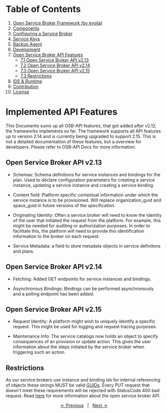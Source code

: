# Table of Contents

1. [Open Service Broker Framework (by evoila)](../README.md)
2. [Components](components.md)
3. [Configuring a Service Broker](configure-service-broker.md)
4. [Service Keys](service-keys.md)
5. [Backup Agent](backup-agent.md)
6. [Development](development.md)
7. [Open Service Broker API Features](osb-api-features.md)
    * [7.1 Open Service Broker API v2.13](#open-service-broker-api-v2.13)
    * [7.2 Open Service Broker API v2.14](#open-service-broker-api-v2.14)
    * [7.3 Open Service Broker API v2.15](#open-service-broker-api-v2.15)
    * [7.3 Restrictions](#Restrictions)
8. [IDE & Runtime](ide-runtime.md)
9. [Contribution](contribution.md)
10. [License](license.md)

# Implemented API Features

This Documents sums up all OSB-API features, that got added after v2.12, the frameworks implements so far. The framework supports all API features up to version 2.14 and is currently being upgraded to support 2.15. This is not a detailed documentation of these features, but a overview for developers. Please refer to OSB-API Docs for more information.

## Open Service Broker API v2.13

- Schemas: Schema definitions for service instances and bindings for the plan. Used to declare configuration parameters for creating a service instance, updating a service instance and creating a service binding.

- Context field: Platform specific contextual information under which the service instance is to be provisioned. Will replace organization_guid and space_guid in future versions of the specification.

- Originating Identity: Often a service broker will need to know the identity of the user that initiated the request from the platform. For example, this might be needed for auditing or authorization purposes. In order to facilitate this, the platform will need to provide this identification information to the broker on each request. 

- Service Metadata: a field to store metadata objects in service definitons and plans.

## Open Service Broker API v2.14

- Fetching: Added GET endpoints for service instances and bindings.

- Asynchronous Bindings: Bindings can be performed asynchronously and a polling endpoint has been added.

## Open Service Broker API v2.15

- Request Identity: A platform might wish to uniquely identify a specific request. This might be used for logging and request tracing purposes.

- Maintenance Info: The service catalogs now holds an object to specify consequences of an provision or update action. This gives the user information about the steps initiated by the service broker when triggering such an action.

## Restrictions

As our service brokers use instance and binding ids for internal referencing of objects these strings MUST be valid [GUIDs](#https://en.wikipedia.org/wiki/Universally_unique_identifier). Every PUT request that doesn't meet these requirements will be rejected with StatusCode 400 bad request. Read [here](https://github.com/openservicebrokerapi/servicebroker/blob/v2.15/spec.md) for more information about the open service broker API.


<p align="center">
    <span ><a href="development.md"><- Previous</a></span>
	    <span>&nbsp; | &nbsp;</span> 
    <span><a href="ide-runtime.md">Next -></a></span>
</p>
